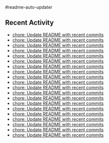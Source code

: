 #readme-auto-updater

## Recent Activity
<!-- LATEST_COMMITS:START -->
- [chore: Update README with recent commits](https://github.com/NEO1717/readme-auto-updater/commit/2322d8d9435352e5a67d769ff7be0bda68cfe870)
- [chore: Update README with recent commits](https://github.com/NEO1717/readme-auto-updater/commit/a5e5e19b8192523d7d997319efd1673a61914a80)
- [chore: Update README with recent commits](https://github.com/NEO1717/readme-auto-updater/commit/a49b57a15ca28c556ae3e6ad6fb607525f05df5d)
- [chore: Update README with recent commits](https://github.com/NEO1717/readme-auto-updater/commit/75420b1d5cf09dbd3423690fc548c8659f7577eb)
- [chore: Update README with recent commits](https://github.com/NEO1717/readme-auto-updater/commit/8e8c20aabcf55331f709749d6ff176a52d3f563b)
- [chore: Update README with recent commits](https://github.com/NEO1717/readme-auto-updater/commit/e7eb7d6bf094180cfc507e0f6f451b7334377b99)
- [chore: Update README with recent commits](https://github.com/NEO1717/readme-auto-updater/commit/55dd41ab74e4fa0eafbec9eb7161c3e4b30855ec)
- [chore: Update README with recent commits](https://github.com/NEO1717/readme-auto-updater/commit/8afc544f5f78202eb61d467db08777d68ec9d9fb)
- [chore: Update README with recent commits](https://github.com/NEO1717/readme-auto-updater/commit/24e30679a533c32ed886172f9aaa131ba6f62519)
- [chore: Update README with recent commits](https://github.com/NEO1717/readme-auto-updater/commit/a0f9e5d3cbe393b8c5a0c5bdc81304be857426a6)
- [chore: Update README with recent commits](https://github.com/NEO1717/readme-auto-updater/commit/f5e8b54c0c68692596c4b13e21fe30ae1c4bfd01)
- [chore: Update README with recent commits](https://github.com/NEO1717/readme-auto-updater/commit/6b4f2b8f82ad0a7fb0f117b169b765099de966b1)
- [chore: Update README with recent commits](https://github.com/NEO1717/readme-auto-updater/commit/13571dbe6484ba6e8de02be2bfac86b20996d0ba)
- [chore: Update README with recent commits](https://github.com/NEO1717/readme-auto-updater/commit/3605e66dea72c1a3204ba47cdeaea1600b48b018)
- [chore: Update README with recent commits](https://github.com/NEO1717/readme-auto-updater/commit/591f6d45b96e3f1357e72b4588b5939a241b8c8f)
- [chore: Update README with recent commits](https://github.com/NEO1717/readme-auto-updater/commit/3e9cefbb6ef6b1d2e3988d4b3d246f50f3f20a97)
- [chore: Update README with recent commits](https://github.com/NEO1717/readme-auto-updater/commit/c221c196debc9c543d38a8c5d7a0c243ae6f40a3)
- [chore: Update README with recent commits](https://github.com/NEO1717/readme-auto-updater/commit/bdba1b29de98ce9da904faea0329c20b27c7c499)
- [chore: Update README with recent commits](https://github.com/NEO1717/readme-auto-updater/commit/8725047cd6515c262716fc28c0946d783283509c)
- [chore: Update README with recent commits](https://github.com/NEO1717/readme-auto-updater/commit/ef38cf8891bcae340f637dcbd448126f1db06bcd)
<!-- LATEST_COMMITS:END -->

